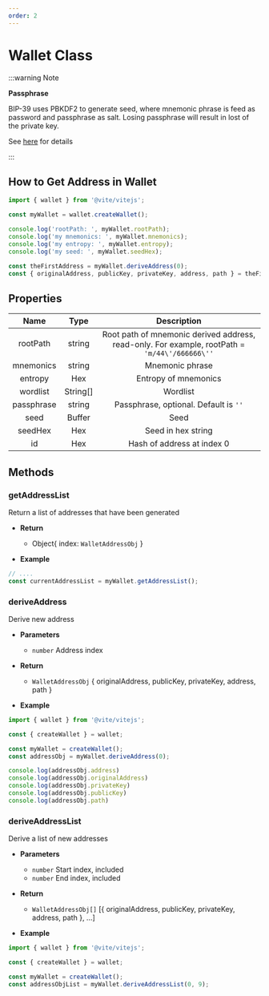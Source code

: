 ```yaml
---
order: 2
---
```


# Wallet Class

:::warning Note

**Passphrase**

BIP-39 uses PBKDF2 to generate seed, where mnemonic phrase is feed as password and passphrase as salt. Losing passphrase will result in lost of the private key.

See [here](https://github.com/bitcoin/bips/blob/master/bip-0039.mediawiki) for details

:::

## How to Get Address in Wallet

```javascript
import { wallet } from '@vite/vitejs';

const myWallet = wallet.createWallet();

console.log('rootPath: ', myWallet.rootPath);
console.log('my mnemonics: ', myWallet.mnemonics);
console.log('my entropy: ', myWallet.entropy);
console.log('my seed: ', myWallet.seedHex);

const theFirstAddress = myWallet.deriveAddress(0);
const { originalAddress, publicKey, privateKey, address, path } = theFirstAddress;
```

## Properties

|  Name  | Type | Description |
|:------------:|:-----:|:-----:|
| rootPath | string | Root path of mnemonic derived address, read-only. For example, rootPath = `'m/44\'/666666\''` |
| mnemonics | string | Mnemonic phrase |
| entropy | Hex | Entropy of mnemonics |
| wordlist | String[] | Wordlist |
| passphrase | string | Passphrase, optional. Default is `''` |
| seed | Buffer | Seed |
| seedHex | Hex | Seed in hex string |
| id | Hex | Hash of address at index 0 |

## Methods

### getAddressList
Return a list of addresses that have been generated

- **Return**
    * Object{ index: `WalletAddressObj` } 

- **Example**
```javascript
// ....
const currentAddressList = myWallet.getAddressList();
```

### deriveAddress
Derive new address

- **Parameters**
    * `number` Address index

- **Return**
    * `WalletAddressObj` { originalAddress, publicKey, privateKey, address, path }

- **Example**

```javascript
import { wallet } from '@vite/vitejs';

const { createWallet } = wallet;

const myWallet = createWallet();
const addressObj = myWallet.deriveAddress(0);

console.log(addressObj.address)
console.log(addressObj.originalAddress)
console.log(addressObj.privateKey)
console.log(addressObj.publicKey)
console.log(addressObj.path)
```

### deriveAddressList
Derive a list of new addresses

- **Parameters**
    * `number` Start index, included
    * `number` End index, included

- **Return**
    * `WalletAddressObj[]` [{ originalAddress, publicKey, privateKey, address, path }, ...]

- **Example**
```javascript
import { wallet } from '@vite/vitejs';

const { createWallet } = wallet;

const myWallet = createWallet();
const addressObjList = myWallet.deriveAddressList(0, 9);
```
